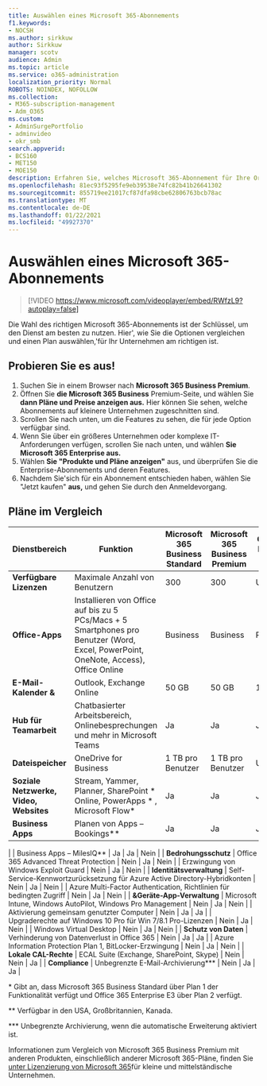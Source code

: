 ```yaml
---
title: Auswählen eines Microsoft 365-Abonnements
f1.keywords:
- NOCSH
ms.author: sirkkuw
author: Sirkkuw
manager: scotv
audience: Admin
ms.topic: article
ms.service: o365-administration
localization_priority: Normal
ROBOTS: NOINDEX, NOFOLLOW
ms.collection:
- M365-subscription-management
- Adm_O365
ms.custom:
- AdminSurgePortfolio
- adminvideo
- okr_smb
search.appverid:
- BCS160
- MET150
- MOE150
description: Erfahren Sie, welches Microsoft 365-Abonnement für Ihre Organisation am richtigen ist.
ms.openlocfilehash: 81ec93f5295fe9eb39538e74fc82b41b26641302
ms.sourcegitcommit: 855719ee21017cf87dfa98cbe62806763bcb78ac
ms.translationtype: MT
ms.contentlocale: de-DE
ms.lasthandoff: 01/22/2021
ms.locfileid: "49927370"
---
```

# <a name="choose-a-microsoft-365-subscription"></a>Auswählen eines Microsoft 365-Abonnements

> [!VIDEO https://www.microsoft.com/videoplayer/embed/RWfzL9?autoplay=false]

Die Wahl des richtigen Microsoft 365-Abonnements ist der Schlüssel, um den Dienst am besten zu nutzen. Hier&#39;, wie Sie die Optionen vergleichen und einen Plan auswählen,&#39;für Ihr Unternehmen am richtigen ist.

## <a name="try-it"></a>Probieren Sie es aus!

1. Suchen Sie in einem Browser nach  **Microsoft 365 Business Premium**.
2. Öffnen Sie **die Microsoft 365 Business** Premium-Seite, und wählen Sie **dann Pläne und Preise anzeigen aus.** Hier können Sie sehen, welche Abonnements auf kleinere Unternehmen zugeschnitten sind.
3. Scrollen Sie nach unten, um die Features zu sehen, die für jede Option verfügbar sind.
4. Wenn Sie über ein größeres Unternehmen oder komplexe IT-Anforderungen verfügen, scrollen Sie nach unten, und wählen **Sie Microsoft 365 Enterprise aus.**
5. Wählen  **Sie "Produkte und Pläne anzeigen"** aus, und überprüfen Sie die Enterprise-Abonnements und deren Features.
6. Nachdem Sie&#39;sich für ein Abonnement entschieden haben, wählen Sie "Jetzt kaufen"  **aus,** und gehen Sie durch den Anmeldevorgang.

## <a name="compare-plans"></a>Pläne im Vergleich

| **Dienstbereich** | **Funktion** | **Microsoft 365 Business Standard** | **Microsoft 365 Business Premium** | **Office 365 Enterprise E3** |
| --- | --- | --- | --- | --- |
| **Verfügbare Lizenzen** | Maximale Anzahl von Benutzern | 300 | 300 | Unbegrenzt |
| **Office-Apps** | Installieren von Office auf bis zu 5 PCs/Macs + 5 Smartphones pro Benutzer (Word, Excel, PowerPoint, OneNote, Access), Office Online | Business | Business | ProPlus |
| **E-Mail-Kalender &amp;** | Outlook, Exchange Online | 50 GB | 50 GB | 100 GB |
| **Hub für Teamarbeit** | Chatbasierter Arbeitsbereich, Onlinebesprechungen und mehr in Microsoft Teams | Ja | Ja | Ja |
| **Dateispeicher** | OneDrive for Business | 1 TB pro Benutzer | 1 TB pro Benutzer | Unbegrenzt |
| **Soziale Netzwerke, Video, Websites** | Stream, Yammer, Planner, SharePoint \* Online, PowerApps \* , Microsoft Flow\* | Ja | Ja | Ja |
| **Business Apps** | Planen von Apps – Bookings\*\* | Ja | Ja | Ja |
|
 | Business Apps – MilesIQ\*\* | Ja | Ja | Nein |
| **Bedrohungsschutz** | Office 365 Advanced Threat Protection | Nein | Ja | Nein |
 | Erzwingung von Windows Exploit Guard | Nein | Ja | Nein |
| **Identitätsverwaltung** | Self-Service-Kennwortzurücksetzung für Azure Active Directory-Hybridkonten | Nein | Ja | Nein |
 | Azure Multi-Factor Authentication, Richtlinien für bedingten Zugriff | Nein | Ja | Nein |
| **&amp;Geräte-App-Verwaltung** | Microsoft Intune, Windows AutoPilot, Windows Pro Management | Nein | Ja | Nein |
 | Aktivierung gemeinsam genutzter Computer | Nein | Ja | Ja |
 | Upgraderechte auf Windows 10 Pro für Win 7/8.1 Pro-Lizenzen | Nein | Ja | Nein |
 | Windows Virtual Desktop | Nein | Ja | Nein |
| **Schutz von Daten** | Verhinderung von Datenverlust in Office 365 | Nein | Ja | Ja |
 | Azure Information Protection Plan 1, BitLocker-Erzwingung | Nein | Ja | Nein |
| **Lokale CAL-Rechte** | ECAL Suite (Exchange, SharePoint, Skype) | Nein | Nein | Ja |
| **Compliance** | Unbegrenzte E-Mail-Archivierung\*\*\* | Nein | Ja | Ja |

\* Gibt an, dass Microsoft 365 Business Standard über Plan 1 der Funktionalität verfügt und Office 365 Enterprise E3 über Plan 2 verfügt.

\*\* Verfügbar in den USA, Großbritannien, Kanada.

\*\*\* Unbegrenzte Archivierung, wenn die automatische Erweiterung aktiviert ist.

Informationen zum Vergleich von Microsoft 365 Business Premium mit anderen Produkten, einschließlich anderer Microsoft 365-Pläne, finden Sie [unter Lizenzierung von Microsoft 365](https://docs.microsoft.com/office365/servicedescriptions/microsoft-365-service-descriptions/licensing-microsoft-365-in-smb)für kleine und mittelständische Unternehmen.